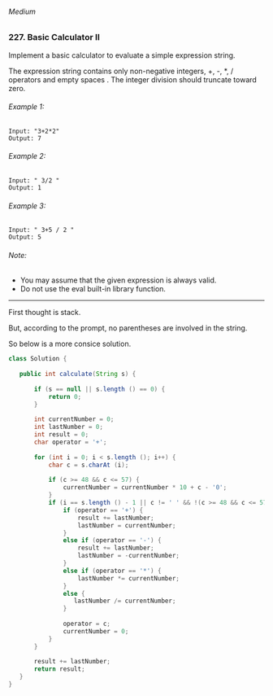 ###### Medium

### 227. Basic Calculator II

Implement a basic calculator to evaluate a simple expression string.  

The expression string contains only non-negative integers, +, -, *, / operators and empty spaces . The integer division should truncate toward zero.  

###### Example 1:
```
Input: "3+2*2"
Output: 7
```

###### Example 2:
```
Input: " 3/2 "
Output: 1
```

###### Example 3:
```
Input: " 3+5 / 2 "
Output: 5
```

###### Note:
- You may assume that the given expression is always valid.
- Do not use the eval built-in library function.

***

First thought is stack.  

But, according to the prompt, no parentheses are involved in the string.   

So below is a more consice solution.  

 ```java
 class Solution {
    
    public int calculate(String s) {
        
        if (s == null || s.length () == 0) {
            return 0;
        }
        
        int currentNumber = 0;
        int lastNumber = 0;
        int result = 0;
        char operator = '+';
        
        for (int i = 0; i < s.length (); i++) {
            char c = s.charAt (i);
            
            if (c >= 48 && c <= 57) {
                currentNumber = currentNumber * 10 + c - '0';
            }
            if (i == s.length () - 1 || c != ' ' && !(c >= 48 && c <= 57)) {
                if (operator == '+') {
                    result += lastNumber;
                    lastNumber = currentNumber;
                }
                else if (operator == '-') {
                    result += lastNumber;
                    lastNumber = -currentNumber;
                }
                else if (operator == '*') {
                    lastNumber *= currentNumber;
                }
                else {
                   lastNumber /= currentNumber; 
                }
                
                operator = c;
                currentNumber = 0;
            }
        }
        
        result += lastNumber;
        return result;
    }
}
```
